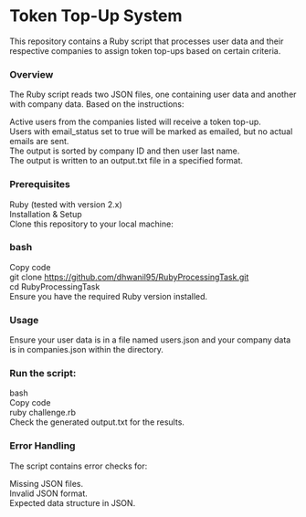 # Token Top-Up System
This repository contains a Ruby script that processes user data and their respective companies to assign token top-ups based on certain criteria.

### Overview
The Ruby script reads two JSON files, one containing user data and another with company data. Based on the instructions:  

Active users from the companies listed will receive a token top-up.  
Users with email_status set to true will be marked as emailed, but no actual emails are sent.  
The output is sorted by company ID and then user last name.  
The output is written to an output.txt file in a specified format.  

### Prerequisites
Ruby (tested with version 2.x)  
Installation & Setup  
Clone this repository to your local machine:  

### bash
Copy code  
git clone https://github.com/dhwanil95/RubyProcessingTask.git  
cd RubyProcessingTask  
Ensure you have the required Ruby version installed.  

### Usage
Ensure your user data is in a file named users.json and your company data is in companies.json within the directory.

### Run the script:

bash  
Copy code  
ruby challenge.rb  
Check the generated output.txt for the results.  

### Error Handling
The script contains error checks for:  

Missing JSON files.  
Invalid JSON format.  
Expected data structure in JSON.  
